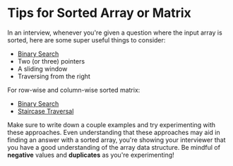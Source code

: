 # Tips for Sorted Array or Matrix

In an interview, whenever you're given a question where the input array is sorted, here
are some super useful things to consider:

- [Binary Search](../search/binary-search.md)
- Two (or three) pointers
- A sliding window
- Traversing from the right

For row-wise and column-wise sorted matrix:

- [Binary Search](../search/binary-search.md)
- [Staircase Traversal](../../tips/staircase-traversal.md)

Make sure to write down a couple examples and try experimenting with these approaches.
Even understanding that these approaches may aid in finding an answer with a sorted
array, you're showing your interviewer that you have a good understanding of the array
data structure. Be mindful of **negative** values and **duplicates** as you're experimenting!
